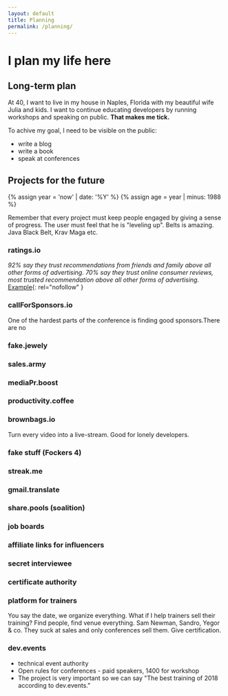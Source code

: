 ```yaml
---
layout: default
title: Planning
permalink: /planning/
---
```


# I plan my life here

## Long-term plan

At 40, I want to live in my house in Naples, Florida with my beautiful wife Julia and kids. I want to continue educating developers by running workshops and speaking on public. **That makes me tick.**

To achive my goal, I need to be visible on the public:
- write a blog
- write a book
- speak at conferences

## Projects for the future

{% assign year = 'now' | date: '%Y' %}
{% assign age = year | minus: 1988 %}

Remember that every project must keep people engaged by giving a sense of progress. The user must feel that he is "leveling up". Belts is amazing. Java Black Belt, Krav Maga etc.

### ratings.io

*92% say they trust recommendations from friends and family above all other forms of advertising. 70% say they trust online consumer reviews, most trusted recommendation above all other forms of advertising.* [Example](http://ratingratingov.ru/metodologiya_web){: rel="nofollow" }

### callForSponsors.io

One of the hardest parts of the conference is finding good sponsors.There are no

### fake.jewely

### sales.army

### mediaPr.boost

### productivity.coffee

### brownbags.io 

Turn every video into a live-stream. Good for lonely developers.

### fake stuff (Fockers 4)

### streak.me

### gmail.translate

### share.pools (soalition)

### job boards

### affiliate links for influencers

### secret interviewee

### certificate authority

### platform for trainers

You say the date, we organize everything. What if I help trainers sell their training? Find people, find venue everything. Sam Newman, Sandro, Yegor & co. They suck at sales and only conferences sell them. Give certification.

### dev.events

- technical event authority
- Open rules for conferences - paid speakers, 1400 for workshop
- The project is very important so we can say "The best training of 2018 according to dev.events."

